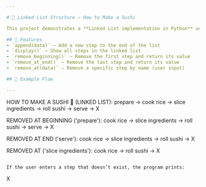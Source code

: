 ```yaml
---

# 🍣 Linked List Structure – How to Make a Sushi

This project demonstrates a **Linked List implementation in Python** using a fun example — the steps to make sushi! It includes methods to remove nodes from the **beginning**, **end**, or a **specific step** in the process.

## 🧠 Features
- `append(data)` – Add a new step to the end of the list  
- `display()` – Show all steps in the linked list  
- `remove_beginning()` – Remove the first step and return its value  
- `remove_at_end()` – Remove the last step and return its value  
- `remove_at(data)` – Remove a specific step by name (user input)

## 🧩 Example Flow

---
```


HOW TO MAKE A SUSHI 🍣 (LINKED LIST):
prepare -> cook rice -> slice ingredients -> roll sushi -> serve -> X

REMOVED AT BEGINNING ('prepare'):
cook rice -> slice ingredients -> roll sushi -> serve -> X

REMOVED AT END ('serve'):
cook rice -> slice ingredients -> roll sushi -> X

REMOVED AT ('slice ingredients'):
cook rice -> roll sushi -> X

```

If the user enters a step that doesn’t exist, the program prints:
```

X
